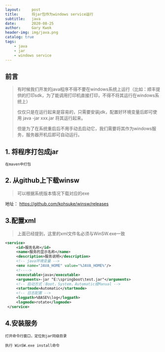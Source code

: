 ```yaml
---
layout:     post
title:      将jar包作为windows service运行
subtitle:   java
date:       2020-08-25
author:     Gary Kwok
header-img: img/java.png
catalog: true
tags:
    - java
    - jar
    - windows service
---
```

## 前言
> 有时候我们开发的java程序不得不要在windows系统上运行（比如：顺丰提供的打印sdk，为了能调用打印机直接打印，不得不将其运行在windows系统上）  
>
> 仅仅只是在运行起来是容易的，只需要安装jdk，配置好环境变量后即可使用 java -jar xxx.jar 将其运行起来。
>
> 但是为了在系统重启后不用手动去启动它，我们需要将其作为windows服务，服务器开机后即可自动运行。
   

## 1. 将程序打包成jar
``在maven中打包``


## 2. 从github上下载winsw
> 可以根据系统版本情况下载对应的exe
>

地址： <https://github.com/kohsuke/winsw/releases>


## 3.配置xml
> 上面已经提到，这里的xml文件名必须与WinSW.exe一致

```xml
<service>
     <id>服务名称</id>
     <name>服务的显示名称</name>
     <description>服务说明</description>
     <!-- java环境变量 -->
     <env name="JAVA_HOME" value="%JAVA_HOME%"/>
     <!---->
     <executable>java</executable>
     <arguments>-jar "E:\springboot\test.jar"</arguments>
     <!-- 启动方式：Boot，System，Automatic或Manual -->
     <startmode>Automatic</startmode>
     <!-- 日志配置 -->
     <logpath>%BASE%\log</logpath>
     <logmode>rotate</logmode>
 </service>
```
## 4.安装服务

``打开命令行窗口，定位到jar同级目录``   

``执行 WinSW.exe install命令``






